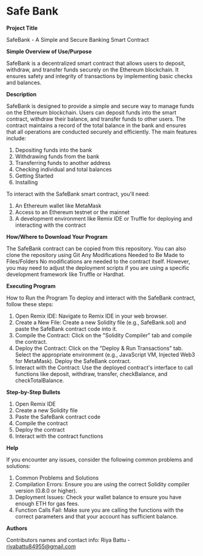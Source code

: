 # Safe Bank

**Project Title**

SafeBank - A Simple and Secure Banking Smart Contract

**Simple Overview of Use/Purpose**

SafeBank is a decentralized smart contract that allows users to deposit, withdraw, and transfer funds securely on the Ethereum blockchain. It ensures safety and integrity of transactions by implementing basic checks and balances.

**Description**

SafeBank is designed to provide a simple and secure way to manage funds on the Ethereum blockchain. Users can deposit funds into the smart contract, withdraw their balance, and transfer funds to other users. The contract maintains a record of the total balance in the bank and ensures that all operations are conducted securely and efficiently. The main features include:

1. Depositing funds into the bank
2. Withdrawing funds from the bank
3. Transferring funds to another address
4. Checking individual and total balances
5. Getting Started
6. Installing

To interact with the SafeBank smart contract, you'll need:

1. An Ethereum wallet like MetaMask
2. Access to an Ethereum testnet or the mainnet
3. A development environment like Remix IDE or Truffle for deploying and interacting with the contract


**How/Where to Download Your Program**

The SafeBank contract can be copied from this repository. You can also clone the repository using Git
Any Modifications Needed to Be Made to Files/Folders
No modifications are needed to the contract itself. However, you may need to adjust the deployment scripts if you are using a specific development framework like Truffle or Hardhat.

**Executing Program**

How to Run the Program
To deploy and interact with the SafeBank contract, follow these steps:

1. Open Remix IDE: Navigate to Remix IDE in your web browser.
2. Create a New File: Create a new Solidity file (e.g., SafeBank.sol) and paste the SafeBank contract code into it.
3. Compile the Contract: Click on the "Solidity Compiler" tab and compile the contract.
4. Deploy the Contract:
Click on the "Deploy & Run Transactions" tab.
Select the appropriate environment (e.g., JavaScript VM, Injected Web3 for MetaMask).
Deploy the SafeBank contract.
5. Interact with the Contract:
Use the deployed contract's interface to call functions like deposit, withdraw, transfer, checkBalance, and checkTotalBalance.

**Step-by-Step Bullets**

1. Open Remix IDE
2. Create a new Solidity file
3. Paste the SafeBank contract code
4. Compile the contract
5. Deploy the contract
6. Interact with the contract functions


**Help**

If you encounter any issues, consider the following common problems and solutions:

1. Common Problems and Solutions
2. Compilation Errors: Ensure you are using the correct Solidity compiler version (0.8.0 or higher).
3. Deployment Issues: Check your wallet balance to ensure you have enough ETH for gas fees.
4. Function Calls Fail: Make sure you are calling the functions with the correct parameters and that your account has sufficient balance.

**Authors**

Contributors names and contact info:
Riya Battu - riyabattu84955@gmail.com
